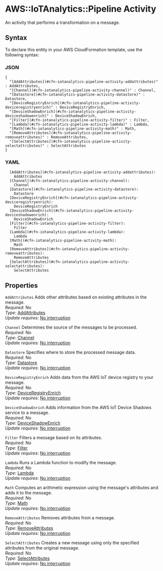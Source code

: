 # AWS::IoTAnalytics::Pipeline Activity<a name="aws-properties-iotanalytics-pipeline-activity"></a>

An activity that performs a transformation on a message\.

## Syntax<a name="aws-properties-iotanalytics-pipeline-activity-syntax"></a>

To declare this entity in your AWS CloudFormation template, use the following syntax:

### JSON<a name="aws-properties-iotanalytics-pipeline-activity-syntax.json"></a>

```
{
  "[AddAttributes](#cfn-iotanalytics-pipeline-activity-addattributes)" : AddAttributes,
  "[Channel](#cfn-iotanalytics-pipeline-activity-channel)" : Channel,
  "[Datastore](#cfn-iotanalytics-pipeline-activity-datastore)" : Datastore,
  "[DeviceRegistryEnrich](#cfn-iotanalytics-pipeline-activity-deviceregistryenrich)" : DeviceRegistryEnrich,
  "[DeviceShadowEnrich](#cfn-iotanalytics-pipeline-activity-deviceshadowenrich)" : DeviceShadowEnrich,
  "[Filter](#cfn-iotanalytics-pipeline-activity-filter)" : Filter,
  "[Lambda](#cfn-iotanalytics-pipeline-activity-lambda)" : Lambda,
  "[Math](#cfn-iotanalytics-pipeline-activity-math)" : Math,
  "[RemoveAttributes](#cfn-iotanalytics-pipeline-activity-removeattributes)" : RemoveAttributes,
  "[SelectAttributes](#cfn-iotanalytics-pipeline-activity-selectattributes)" : SelectAttributes
}
```

### YAML<a name="aws-properties-iotanalytics-pipeline-activity-syntax.yaml"></a>

```
  [AddAttributes](#cfn-iotanalytics-pipeline-activity-addattributes):
    AddAttributes
  [Channel](#cfn-iotanalytics-pipeline-activity-channel):
    Channel
  [Datastore](#cfn-iotanalytics-pipeline-activity-datastore):
    Datastore
  [DeviceRegistryEnrich](#cfn-iotanalytics-pipeline-activity-deviceregistryenrich):
    DeviceRegistryEnrich
  [DeviceShadowEnrich](#cfn-iotanalytics-pipeline-activity-deviceshadowenrich):
    DeviceShadowEnrich
  [Filter](#cfn-iotanalytics-pipeline-activity-filter):
    Filter
  [Lambda](#cfn-iotanalytics-pipeline-activity-lambda):
    Lambda
  [Math](#cfn-iotanalytics-pipeline-activity-math):
    Math
  [RemoveAttributes](#cfn-iotanalytics-pipeline-activity-removeattributes):
    RemoveAttributes
  [SelectAttributes](#cfn-iotanalytics-pipeline-activity-selectattributes):
    SelectAttributes
```

## Properties<a name="aws-properties-iotanalytics-pipeline-activity-properties"></a>

`AddAttributes` <a name="cfn-iotanalytics-pipeline-activity-addattributes"></a>
Adds other attributes based on existing attributes in the message\.  
_Required_: No  
_Type_: [AddAttributes](aws-properties-iotanalytics-pipeline-addattributes.md)  
_Update requires_: [No interruption](https://docs.aws.amazon.com/AWSCloudFormation/latest/UserGuide/using-cfn-updating-stacks-update-behaviors.html#update-no-interrupt)

`Channel` <a name="cfn-iotanalytics-pipeline-activity-channel"></a>
Determines the source of the messages to be processed\.  
_Required_: No  
_Type_: [Channel](aws-properties-iotanalytics-pipeline-channel.md)  
_Update requires_: [No interruption](https://docs.aws.amazon.com/AWSCloudFormation/latest/UserGuide/using-cfn-updating-stacks-update-behaviors.html#update-no-interrupt)

`Datastore` <a name="cfn-iotanalytics-pipeline-activity-datastore"></a>
Specifies where to store the processed message data\.  
_Required_: No  
_Type_: [Datastore](aws-properties-iotanalytics-pipeline-datastore.md)  
_Update requires_: [No interruption](https://docs.aws.amazon.com/AWSCloudFormation/latest/UserGuide/using-cfn-updating-stacks-update-behaviors.html#update-no-interrupt)

`DeviceRegistryEnrich` <a name="cfn-iotanalytics-pipeline-activity-deviceregistryenrich"></a>
Adds data from the AWS IoT device registry to your message\.  
_Required_: No  
_Type_: [DeviceRegistryEnrich](aws-properties-iotanalytics-pipeline-deviceregistryenrich.md)  
_Update requires_: [No interruption](https://docs.aws.amazon.com/AWSCloudFormation/latest/UserGuide/using-cfn-updating-stacks-update-behaviors.html#update-no-interrupt)

`DeviceShadowEnrich` <a name="cfn-iotanalytics-pipeline-activity-deviceshadowenrich"></a>
Adds information from the AWS IoT Device Shadows service to a message\.  
_Required_: No  
_Type_: [DeviceShadowEnrich](aws-properties-iotanalytics-pipeline-deviceshadowenrich.md)  
_Update requires_: [No interruption](https://docs.aws.amazon.com/AWSCloudFormation/latest/UserGuide/using-cfn-updating-stacks-update-behaviors.html#update-no-interrupt)

`Filter` <a name="cfn-iotanalytics-pipeline-activity-filter"></a>
Filters a message based on its attributes\.  
_Required_: No  
_Type_: [Filter](aws-properties-iotanalytics-pipeline-filter.md)  
_Update requires_: [No interruption](https://docs.aws.amazon.com/AWSCloudFormation/latest/UserGuide/using-cfn-updating-stacks-update-behaviors.html#update-no-interrupt)

`Lambda` <a name="cfn-iotanalytics-pipeline-activity-lambda"></a>
Runs a Lambda function to modify the message\.  
_Required_: No  
_Type_: [Lambda](aws-properties-iotanalytics-pipeline-lambda.md)  
_Update requires_: [No interruption](https://docs.aws.amazon.com/AWSCloudFormation/latest/UserGuide/using-cfn-updating-stacks-update-behaviors.html#update-no-interrupt)

`Math` <a name="cfn-iotanalytics-pipeline-activity-math"></a>
Computes an arithmetic expression using the message's attributes and adds it to the message\.  
_Required_: No  
_Type_: [Math](aws-properties-iotanalytics-pipeline-math.md)  
_Update requires_: [No interruption](https://docs.aws.amazon.com/AWSCloudFormation/latest/UserGuide/using-cfn-updating-stacks-update-behaviors.html#update-no-interrupt)

`RemoveAttributes` <a name="cfn-iotanalytics-pipeline-activity-removeattributes"></a>
Removes attributes from a message\.  
_Required_: No  
_Type_: [RemoveAttributes](aws-properties-iotanalytics-pipeline-removeattributes.md)  
_Update requires_: [No interruption](https://docs.aws.amazon.com/AWSCloudFormation/latest/UserGuide/using-cfn-updating-stacks-update-behaviors.html#update-no-interrupt)

`SelectAttributes` <a name="cfn-iotanalytics-pipeline-activity-selectattributes"></a>
Creates a new message using only the specified attributes from the original message\.  
_Required_: No  
_Type_: [SelectAttributes](aws-properties-iotanalytics-pipeline-selectattributes.md)  
_Update requires_: [No interruption](https://docs.aws.amazon.com/AWSCloudFormation/latest/UserGuide/using-cfn-updating-stacks-update-behaviors.html#update-no-interrupt)
